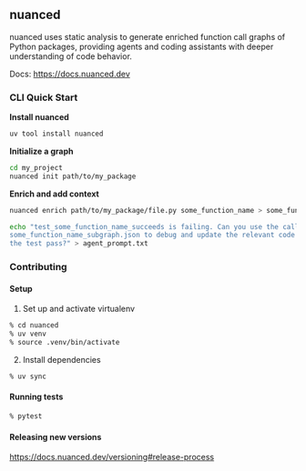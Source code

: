 ## nuanced

nuanced uses static analysis to generate enriched function call graphs of Python packages, providing agents and coding assistants with deeper understanding of code behavior.

Docs: https://docs.nuanced.dev

### CLI Quick Start

**Install nuanced**

```bash
uv tool install nuanced
```

**Initialize a graph**

```bash
cd my_project
nuanced init path/to/my_package
```

**Enrich and add context**

```bash
nuanced enrich path/to/my_package/file.py some_function_name > some_function_name_subgraph.json
```

```bash
echo "test_some_function_name_succeeds is failing. Can you use the call graph in
some_function_name_subgraph.json to debug and update the relevant code to make
the test pass?" > agent_prompt.txt
```

### Contributing

#### Setup

1. Set up and activate virtualenv

```bash
% cd nuanced
% uv venv
% source .venv/bin/activate
```

2. Install dependencies

```bash
% uv sync
```

#### Running tests

```bash
% pytest
```

#### Releasing new versions

https://docs.nuanced.dev/versioning#release-process
